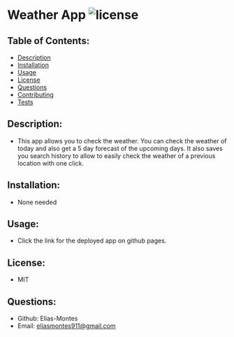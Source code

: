  # Weather App  ![license](https://img.shields.io/badge/license-MIT-green)

  ## Table of Contents:

  * [Description](#description)
  * [Installation](#installation)
  * [Usage](#usage)
  * [License](#license)
  * [Questions](#questions)
  * [Contributing](#contributing)
  * [Tests](#tests)
  
  ## Description:

  - This app allows you to check the weather. You can check the weather of today and also get a 5 day forecast of the upcoming days. It also saves you search history to allow to easily check the weather of a previous location with one click.

  ## Installation:

  - None needed

  ## Usage:

  - Click the link for the deployed app on github pages.

  ## License:

  - MIT

  ## Questions:

  - Github: Elias-Montes
  - Email: eliasmontes911@gmail.com
  